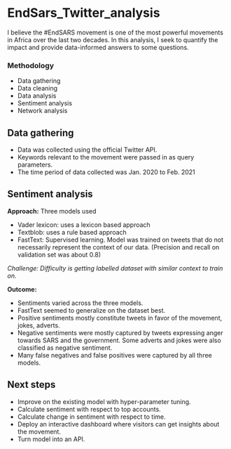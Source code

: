 # EndSars_Twitter_analysis

I believe the #EndSARS movement is one of the most powerful movements in Africa over the last two decades. In this analysis, I seek to quantify the impact and provide data-informed answers to some questions.

### Methodology

* Data gathering
* Data cleaning
* Data analysis
* Sentiment analysis
* Network analysis

## Data gathering

* Data was collected using the official Twitter API.
* Keywords relevant to the movement were passed in as query parameters.
* The time period of data collected was Jan. 2020 to Feb. 2021

## Sentiment analysis

**Approach:**
Three models used
* Vader lexicon: uses a lexicon based approach
* Textblob: uses a rule based approach
* FastText: Supervised learning. Model was trained on tweets that do not necessarily represent the context of our data. (Precision and recall on validation set was about 0.8)

*Challenge: Difficulty is getting labelled dataset with similar context to train on.*

**Outcome:**
* Sentiments varied across the three models.
* FastText seemed to generalize on the dataset best.
* Positive sentiments mostly constitute tweets in favor of the movement, jokes, adverts.
* Negative sentiments were mostly captured by tweets expressing anger towards SARS and the government. Some adverts and jokes were also classified as negative sentiment.
* Many false negatives and false positives were captured by all three models. 

## Next steps

* Improve on the existing model with hyper-parameter tuning.
* Calculate sentiment with respect to top accounts.
* Calculate change in sentiment with respect to time.
* Deploy an interactive dashboard where visitors can get insights about the movement.
* Turn model into an API.


[^Note]: Need the dataset? Happy to share. Reach me on tochiebby@gmail.com
